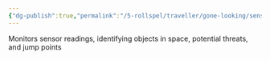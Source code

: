 ```yaml
---
{"dg-publish":true,"permalink":"/5-rollspel/traveller/gone-looking/sensors-operator/","dgPassFrontmatter":true}
---
```


Monitors sensor readings, identifying objects in space, potential threats, and jump points